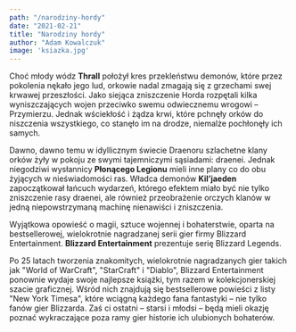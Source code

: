 ```yaml
---
path: "/narodziny-hordy"
date: "2021-02-21"
title: "Narodziny hordy"
author: "Adam Kowalczuk"
image: 'ksiazka.jpg'
---
```

Choć młody wódz **Thrall** położył kres przekleństwu demonów, które przez pokolenia nękało jego lud, orkowie nadal zmagają się z grzechami swej krwawej przeszłości. Jako siejąca zniszczenie Horda rozpętali kilka wyniszczających wojen przeciwko swemu odwiecznemu wrogowi – Przymierzu. Jednak wściekłość i żądza krwi, które pchnęły orków do niszczenia wszystkiego, co stanęło im na drodze, niemalże pochłonęły ich samych.

Dawno, dawno temu w idyllicznym świecie Draenoru szlachetne klany orków żyły w pokoju ze swymi tajemniczymi sąsiadami: draenei. Jednak niegodziwi wysłannicy **Płonącego Legionu** mieli inne plany co do obu żyjących w nieświadomości ras. Władca demonów **Kil’jaeden** zapoczątkował łańcuch wydarzeń, którego efektem miało być nie tylko zniszczenie rasy draenei, ale również przeobrażenie orczych klanów w jedną niepowstrzymaną machinę nienawiści i zniszczenia.

Wyjątkowa opowieść o magii, sztuce wojennej i bohaterstwie, oparta na bestsellerowej, wielokrotnie nagradzanej serii gier firmy Blizzard Entertainment. **Blizzard Entertainment** prezentuje serię Blizzard Legends.

Po 25 latach tworzenia znakomitych, wielokrotnie nagradzanych gier takich jak "World of WarCraft", "StarCraft" i "Diablo", Blizzard Entertainment ponownie wydaje swoje najlepsze książki, tym razem w kolekcjonerskiej szacie graficznej. Wśród nich znajdują się bestsellerowe powieści z listy "New York Timesa", które wciągną każdego fana fantastyki – nie tylko fanów gier Blizzarda. Zaś ci ostatni – starsi i młodsi – będą mieli okazję poznać wykraczające poza ramy gier historie ich ulubionych bohaterów.
